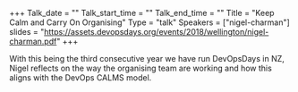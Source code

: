 +++
Talk_date = ""
Talk_start_time = ""
Talk_end_time = ""
Title = "Keep Calm and Carry On Organising"
Type = "talk"
Speakers = ["nigel-charman"]
slides = "https://assets.devopsdays.org/events/2018/wellington/nigel-charman.pdf"
+++

With this being the third consecutive year we have run DevOpsDays in NZ, Nigel reflects on the way the organising team are working and how this aligns with the DevOps CALMS model.
